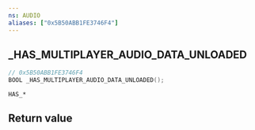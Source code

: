 ```yaml
---
ns: AUDIO
aliases: ["0x5B50ABB1FE3746F4"]
---
```

## _HAS_MULTIPLAYER_AUDIO_DATA_UNLOADED

```c
// 0x5B50ABB1FE3746F4
BOOL _HAS_MULTIPLAYER_AUDIO_DATA_UNLOADED();
```

```
HAS_*
```

## Return value
